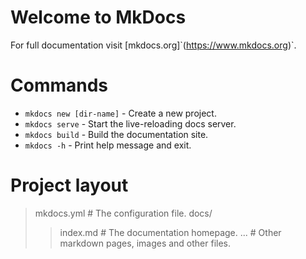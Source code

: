 # Welcome to MkDocs

For full documentation visit \[mkdocs.org\]\`(<https://www.mkdocs.org>)\`. 

# Commands

- `mkdocs new [dir-name]` - Create a new project.
- `mkdocs serve` - Start the live-reloading docs server.
- `mkdocs build` - Build the documentation site.
- `mkdocs -h` - Print help message and exit.

# Project layout

> mkdocs.yml    # The configuration file.
> docs/
>
> > index.md  # The documentation homepage.
> > ...       # Other markdown pages, images and other files.
